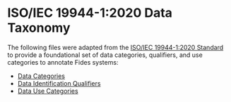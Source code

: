 # ISO/IEC 19944-1:2020 Data Taxonomy
The following files were adapted from the [ISO/IEC 19944-1:2020 Standard](https://www.iso.org/standard/79573.html) to provide a foundational set of data categories, qualifiers, and use categories to annotate Fides systems:
* [Data Categories](iso_19944_data_categories.csv)
* [Data Identification Qualifiers](iso_19944_data_identification_qualifiers.csv)
* [Data Use Categories](iso_19944_data_use_categories.csv)
